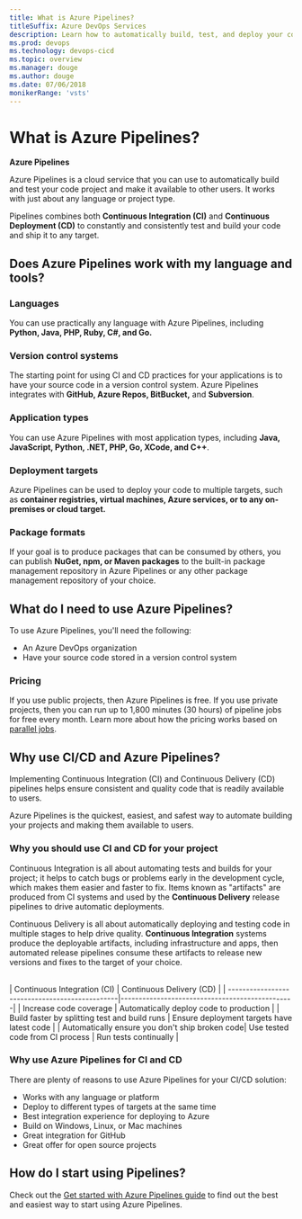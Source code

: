 ```yaml
---
title: What is Azure Pipelines?
titleSuffix: Azure DevOps Services
description: Learn how to automatically build, test, and deploy your code with Azure Pipelines
ms.prod: devops
ms.technology: devops-cicd
ms.topic: overview
ms.manager: douge
ms.author: douge
ms.date: 07/06/2018
monikerRange: 'vsts'
---
```


# What is Azure Pipelines?

**Azure Pipelines**

Azure Pipelines is a cloud service that you can use to automatically build and test your code project and make it available to other users. It works with just about any language or project type.

Pipelines combines both **Continuous Integration (CI)** and **Continuous Deployment (CD)** to constantly and consistently test and build your code and ship it to any target. 

## Does Azure Pipelines work with my language and tools?

### Languages

You can use practically any language with Azure Pipelines, including **Python, Java, PHP, Ruby, C#, and Go.**

### Version control systems

The starting point for using CI and CD practices for your applications is to have your source code in a version control system. Azure Pipelines integrates with **GitHub, Azure Repos, BitBucket,** and **Subversion**.

### Application types

You can use Azure Pipelines with most application types, including **Java, JavaScript, Python, .NET, PHP, Go, XCode, and C++**.

### Deployment targets

Azure Pipelines can be used to deploy your code to multiple targets, such as **container registries, virtual machines, Azure services, or to any on-premises or cloud target.**

### Package formats

If your goal is to produce packages that can be consumed by others, you can publish **NuGet, npm, or Maven packages** to the built-in package management repository in Azure Pipelines or any other package management repository of your choice.

## What do I need to use Azure Pipelines?

To use Azure Pipelines, you'll need the following:

* An Azure DevOps organization
* Have your source code stored in a version control system

### Pricing

If you use public projects, then Azure Pipelines is free.
If you use private projects, then you can run up to 1,800 minutes (30 hours) of pipeline jobs for free every month.
Learn more about how the pricing works based on [parallel jobs](../licensing/concurrent-jobs-vsts.md).

## Why use CI/CD and Azure Pipelines?
Implementing Continuous Integration (CI) and Continuous Delivery (CD) pipelines helps ensure consistent and quality code that is readily available to users.

Azure Pipelines is the quickest, easiest, and safest way to automate building your projects and making them available to users.

### Why you should use CI and CD for your project

Continuous Integration is all about automating tests and builds for your project; it helps to catch bugs or problems early in the development cycle, which makes them easier and faster to fix. Items known as "artifacts" are produced from CI systems and used by the **Continuous Delivery** release pipelines to drive automatic deployments.

Continuous Delivery is all about automatically deploying and testing code in multiple stages to help drive quality. **Continuous Integration** systems produce the deployable artifacts, including infrastructure and apps, then automated release pipelines consume these artifacts to release new versions and fixes to the target of your choice. 

<br>
| Continuous Integration (CI)                    |  Continuous Delivery (CD)                      |
| -----------------------------------------------|------------------------------------------------|
| Increase code coverage                         | Automatically deploy code to production        |
| Build faster by splitting test and build runs  | Ensure deployment targets have latest code     |
| Automatically ensure you don't ship broken code| Use tested code from CI process
| Run tests continually                          |

### Why use Azure Pipelines for CI and CD

There are plenty of reasons to use Azure Pipelines for your CI/CD solution:

* Works with any language or platform
* Deploy to different types of targets at the same time
* Best integration experience for deploying to Azure
* Build on Windows, Linux, or Mac machines
* Great integration for GitHub
* Great offer for open source projects

## How do I start using Pipelines?

Check out the [Get started with Azure Pipelines guide](pipelines-get-started.md) to find out the best and easiest way to start using Azure Pipelines. 

